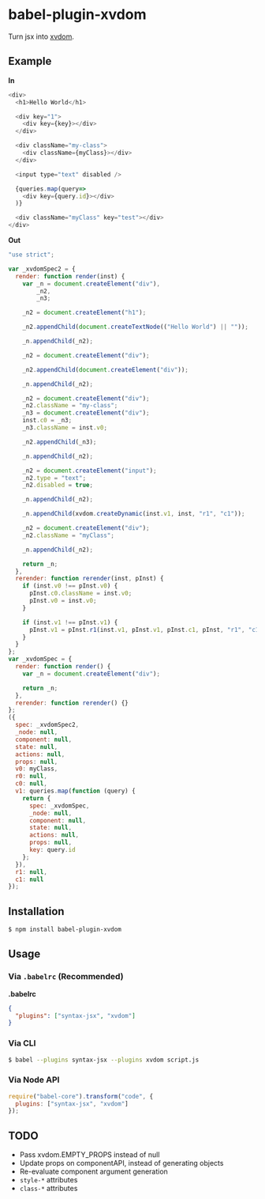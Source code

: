 # babel-plugin-xvdom

Turn jsx into [xvdom](https://github.com/peterwmwong/xvdom).

## Example

**In**

```javascript
<div>
  <h1>Hello World</h1>

  <div key="1">
    <div key={key}></div>
  </div>

  <div className="my-class">
    <div className={myClass}></div>
  </div>

  <input type="text" disabled />

  {queries.map(query=>
    <div key={query.id}></div>
  )}

  <div className="myClass" key="test"></div>
</div>
```

**Out**

```javascript
"use strict";

var _xvdomSpec2 = {
  render: function render(inst) {
    var _n = document.createElement("div"),
        _n2,
        _n3;

    _n2 = document.createElement("h1");

    _n2.appendChild(document.createTextNode(("Hello World") || ""));

    _n.appendChild(_n2);

    _n2 = document.createElement("div");

    _n2.appendChild(document.createElement("div"));

    _n.appendChild(_n2);

    _n2 = document.createElement("div");
    _n2.className = "my-class";
    _n3 = document.createElement("div");
    inst.c0 = _n3;
    _n3.className = inst.v0;

    _n2.appendChild(_n3);

    _n.appendChild(_n2);

    _n2 = document.createElement("input");
    _n2.type = "text";
    _n2.disabled = true;

    _n.appendChild(_n2);

    _n.appendChild(xvdom.createDynamic(inst.v1, inst, "r1", "c1"));

    _n2 = document.createElement("div");
    _n2.className = "myClass";

    _n.appendChild(_n2);

    return _n;
  },
  rerender: function rerender(inst, pInst) {
    if (inst.v0 !== pInst.v0) {
      pInst.c0.className = inst.v0;
      pInst.v0 = inst.v0;
    }

    if (inst.v1 !== pInst.v1) {
      pInst.v1 = pInst.r1(inst.v1, pInst.v1, pInst.c1, pInst, "r1", "c1");
    }
  }
};
var _xvdomSpec = {
  render: function render() {
    var _n = document.createElement("div");

    return _n;
  },
  rerender: function rerender() {}
};
({
  spec: _xvdomSpec2,
  _node: null,
  component: null,
  state: null,
  actions: null,
  props: null,
  v0: myClass,
  r0: null,
  c0: null,
  v1: queries.map(function (query) {
    return {
      spec: _xvdomSpec,
      _node: null,
      component: null,
      state: null,
      actions: null,
      props: null,
      key: query.id
    };
  }),
  r1: null,
  c1: null
});
```

## Installation

```sh
$ npm install babel-plugin-xvdom
```

## Usage

### Via `.babelrc` (Recommended)

**.babelrc**

```json
{
  "plugins": ["syntax-jsx", "xvdom"]
}
```

### Via CLI

```sh
$ babel --plugins syntax-jsx --plugins xvdom script.js
```

### Via Node API

```javascript
require("babel-core").transform("code", {
  plugins: ["syntax-jsx", "xvdom"]
});
```

## TODO

- Pass xvdom.EMPTY_PROPS instead of null
- Update props on componentAPI, instead of generating objects
- Re-evaluate component argument generation
- `style-*` attributes
- `class-*` attributes
